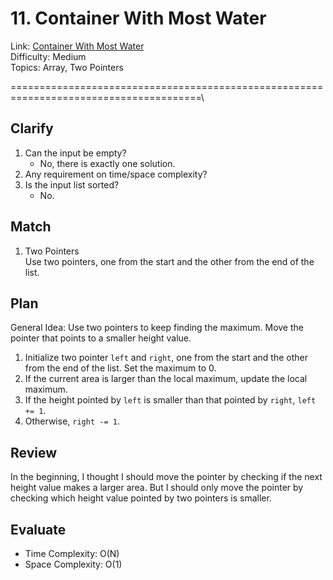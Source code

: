 # 11. Container With Most Water
Link: [Container With Most Water](https://leetcode.com/problems/container-with-most-water/description/)\
Difficulty: Medium\
Topics: Array, Two Pointers

=======================================================================================\

## Clarify
1. Can the input be empty?
   - No, there is exactly one solution.
2. Any requirement on time/space complexity?
3. Is the input list sorted?
   - No.
## Match
1. Two Pointers\
   Use two pointers, one from the start and the other from the end of the list. 
## Plan
General Idea: Use two pointers to keep finding the maximum. Move the pointer that points to a smaller height value.
1. Initialize two pointer `left` and `right`, one from the start and the other from the end of the list. Set the maximum to 0.
2. If the current area is larger than the local maximum, update the local maximum.
3. If the height pointed by `left` is smaller than that pointed by `right`, `left += 1`.
4. Otherwise, `right -= 1`.
## Review
In the beginning, I thought I should move the pointer by checking if the next height value makes a larger area. But I should only move the pointer by checking which height value pointed by two pointers is smaller.
## Evaluate
- Time Complexity: O(N)
- Space Complexity: O(1)
